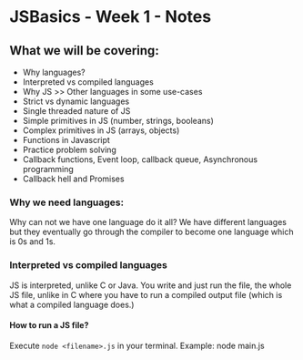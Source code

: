 # JSBasics - Week 1 - Notes

## What we will be covering:
- Why languages?
- Interpreted vs compiled languages
- Why JS >> Other languages in some use-cases
- Strict vs dynamic languages
- Single threaded nature of JS
- Simple primitives in JS (number, strings, booleans)
- Complex primitives in JS (arrays, objects)
- Functions in Javascript
- Practice problem solving
- Callback functions, Event loop, callback queue, Asynchronous programming
- Callback hell and Promises

### Why we need languages:
Why can not we have one language do it all?
We have different languages but they eventually go through the compiler to become one language which is 0s and 1s.

### Interpreted vs compiled languages
JS is interpreted, unlike C or Java.
You write and just run the file, the whole JS file, unlike in C where you have to run a compiled output file (which is what a compiled language does.)

#### How to run a JS file?
Execute `node <filename>.js` in your terminal.
Example: node main.js